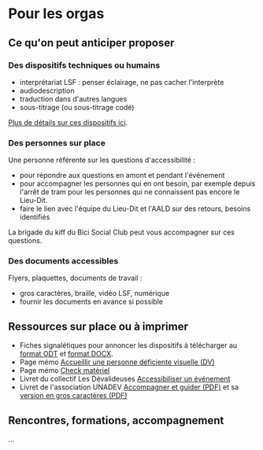 # Pour les orgas

## Ce qu'on peut anticiper proposer

### Des dispositifs techniques ou humains
- interprétariat LSF : penser éclairage, ne pas cacher l'interprète
- audiodescription
- traduction dans d'autres langues
- sous-titrage (ou sous-titrage codé)

[Plus de détails sur ces dispositifs ici](orgas/dispositifs.md).

### Des personnes sur place
Une personne référente sur les questions d'accessibilité :

- pour répondre aux questions en amont et pendant l'événement
- pour accompagner les personnes qui en ont besoin, par exemple depuis l'arrêt de tram pour les personnes qui ne connaissent pas encore le Lieu-Dit.
- faire le lien avec l'équipe du Lieu-Dit et l'AALD sur des retours, besoins identifiés

La brigade du kiff du Bici Social Club peut vous accompagner sur ces questions.

### Des documents accessibles
Flyers, plaquettes, documents de travail :

- gros caractères, braille, vidéo LSF, numérique
- fournir les documents en avance si possible

## Ressources sur place ou à imprimer
- Fiches signalétiques pour annoncer les dispositifs à télécharger au [format ODT](assets/pictos.odt) et [format DOCX](assets/pictos.docx).
- Page mémo [Accueillir une personne déficiente visuelle (DV)](orgas/accueillir-dv.md)
- Page mémo [Check matériel](orgas/materiel.md)
- Livret du collectif Les Dévalideuses [Accessibiliser un événement](https://lesdevalideuses.org/wp-content/uploads/2022/04/Guide_accessibiliser-un-evenement.pdf)
- Livret de l'association UNADEV [Accompagner et guider (PDF)](https://www.unadev.com/app/uploads/2024/11/plaquette-unadev-savoir-etre-savoir-guider-hd-1.pdf) et sa [version en gros caractères (PDF)](https://www.unadev.com/app/uploads/2024/11/plaquette-unadev-technique-de-guide-gros-caracteres-1.pdf)

## Rencontres, formations, accompagnement
...
